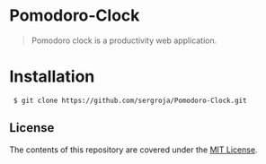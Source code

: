 # Pomodoro-Clock

> Pomodoro clock is a productivity web application.

# Installation
```
 $ git clone https://github.com/sergroja/Pomodoro-Clock.git
```

## License

The contents of this repository are covered under the [MIT License](LICENSE).
